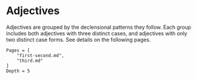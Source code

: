 # Adjectives


Adjectives are grouped by the declensional patterns they follow. Each group includes both adjectives with three distinct cases, and adjectives with only two distinct case forms.  See  details on the following pages.

```@contents
Pages = [
    "first-second.md",
    "third.md"
]
Depth = 5
```